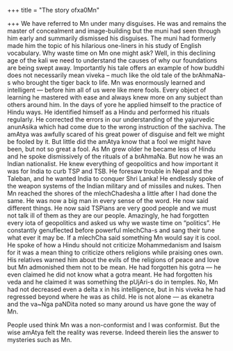 +++
title = "The story ofxa0Mn"

+++
We have referred to Mn under many disguises. He was and remains the
master of concealment and image-building but the muni had seen through
him early and summarily dismissed his disguises. The muni had formerly
made him the topic of his hilarious one-liners in his study of English
vocabulary. Why waste time on Mn one might ask? Well, in this declining
age of the kali we need to understand the causes of why our foundations
are being swept away. Importantly his tale offers an example of how
buddhi does not necessarily mean viveka – much like the old tale of the
brAhmaNa-s who brought the tiger back to life. Mn was enormously learned
and intelligent — before him all of us were like mere fools. Every
object of learning he mastered with ease and always knew more on any
subject than others around him. In the days of yore he applied himself
to the practice of Hindu ways. He identified himself as a Hindu and
performed his rituals regularly. He corrected the errors in our
understanding of the yajurvedic anunAsika which had come due to the
wrong instruction of the sachiva. The amAtya was awfully scared of his
great power of disguise and felt we might be fooled by it. But little
did the amAtya know that a fool we might have been, but not so great a
fool. As Mn grew older he became less of Hindu and he spoke dismissively
of the rituals of a brAhmaNa. But now he was an Indian nationalist. He
knew everything of geopolitics and how important it was for India to
curb TSP and TSB. He foresaw trouble in Nepal and the Taleban, and he
wanted India to conquer Shri Lanka\! He endlessly spoke of the weapon
systems of the Indian military and of missiles and nukes. Then Mn
reached the shores of the mlechChadesha a little after I had done the
same. He was now a big man in every sense of the word. He now said
different things. He now said TSPians are very good people and we must
not talk ill of them as they are our people. Amazingly, he had forgotten
every iota of geopolitics and asked us why we waste time on “politics”.
He constantly genuflected before powerful mlechCha-s and sang their tune
what ever it may be. If a mlechCha said something Mn would say it is
cool. He spoke of how a Hindu should not criticize Mohammedanism and
Isaism for it was a mean thing to criticize others religions while
praising ones own. His relatives warned him about the evils of the
religions of peace and love but Mn admonished them not to be mean. He
had forgotten his gotra — he even claimed he did not know what a gotra
meant. He had forgotten his veda and he claimed it was something the
pUjAri-s do in temples. No, Mn had not decreased even a delta x in his
intelligence, but in his viveka he had regressed beyond where he was as
child. He is not alone — as ekanetra and the va\~Nga paNDita noted so
many around us have gone the way of Mn.

People used think Mn was a non-conformist and I was conformist. But the
wise amAtya felt the reality was reverse. Indeed therein lies the answer
to mysteries such as Mn.
